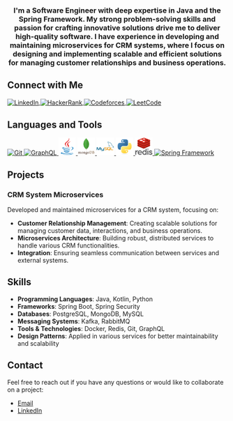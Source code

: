 
<h3 align="center">
  I'm a Software Engineer with deep expertise in Java and the Spring Framework. My strong problem-solving skills and passion for crafting innovative solutions drive me to deliver high-quality software. I have experience in developing and maintaining microservices for CRM systems, where I focus on designing and implementing scalable and efficient solutions for managing customer relationships and business operations.
</h3>

## Connect with Me

<p align="left">
  <a href="https://linkedin.com/in/muhammad-hussein-a260a32a1" target="_blank">
    <img align="center" src="https://raw.githubusercontent.com/rahuldkjain/github-profile-readme-generator/master/src/images/icons/Social/linked-in-alt.svg" alt="LinkedIn" height="30" width="40" />
  </a>
  <a href="https://www.hackerrank.com/mohamedhusseinh1" target="_blank">
    <img align="center" src="https://raw.githubusercontent.com/rahuldkjain/github-profile-readme-generator/master/src/images/icons/Social/hackerrank.svg" alt="HackerRank" height="30" width="40" />
  </a>
  <a href="https://codeforces.com/profile/muhammd_husss" target="_blank">
    <img align="center" src="https://raw.githubusercontent.com/rahuldkjain/github-profile-readme-generator/master/src/images/icons/Social/codeforces.svg" alt="Codeforces" height="30" width="40" />
  </a>
  <a href="https://leetcode.com/MohamedHussei23" target="_blank">
    <img align="center" src="https://raw.githubusercontent.com/rahuldkjain/github-profile-readme-generator/master/src/images/icons/Social/leet-code.svg" alt="LeetCode" height="30" width="40" />
  </a>
</p>

## Languages and Tools

<p align="left">
  <a href="https://git-scm.com/" target="_blank" rel="noreferrer">
    <img src="https://www.vectorlogo.zone/logos/git-scm/git-scm-icon.svg" alt="Git" width="40" height="40"/>
  </a>
  <a href="https://graphql.org" target="_blank" rel="noreferrer">
    <img src="https://www.vectorlogo.zone/logos/graphql/graphql-icon.svg" alt="GraphQL" width="40" height="40"/>
  </a>
  <a href="https://www.java.com" target="_blank" rel="noreferrer">
    <img src="https://raw.githubusercontent.com/devicons/devicon/master/icons/java/java-original.svg" alt="Java" width="40" height="40"/>
  </a>
  <a href="https://www.mongodb.com/" target="_blank" rel="noreferrer">
    <img src="https://raw.githubusercontent.com/devicons/devicon/master/icons/mongodb/mongodb-original-wordmark.svg" alt="MongoDB" width="40" height="40"/>
  </a>
  <a href="https://www.mysql.com/" target="_blank" rel="noreferrer">
    <img src="https://raw.githubusercontent.com/devicons/devicon/master/icons/mysql/mysql-original-wordmark.svg" alt="MySQL" width="40" height="40"/>
  </a>
  <a href="https://www.python.org" target="_blank" rel="noreferrer">
    <img src="https://raw.githubusercontent.com/devicons/devicon/master/icons/python/python-original.svg" alt="Python" width="40" height="40"/>
  </a>
  <a href="https://redis.io" target="_blank" rel="noreferrer">
    <img src="https://raw.githubusercontent.com/devicons/devicon/master/icons/redis/redis-original-wordmark.svg" alt="Redis" width="40" height="40"/>
  </a>
  <a href="https://spring.io/" target="_blank" rel="noreferrer">
    <img src="https://www.vectorlogo.zone/logos/springio/springio-icon.svg" alt="Spring Framework" width="40" height="40"/>
  </a>
</p>

## Projects

### CRM System Microservices

Developed and maintained microservices for a CRM system, focusing on:
- **Customer Relationship Management**: Creating scalable solutions for managing customer data, interactions, and business operations.
- **Microservices Architecture**: Building robust, distributed services to handle various CRM functionalities.
- **Integration**: Ensuring seamless communication between services and external systems.

## Skills

- **Programming Languages**: Java, Kotlin, Python
- **Frameworks**: Spring Boot, Spring Security
- **Databases**: PostgreSQL, MongoDB, MySQL
- **Messaging Systems**: Kafka, RabbitMQ
- **Tools & Technologies**: Docker, Redis, Git, GraphQL
- **Design Patterns**: Applied in various services for better maintainability and scalability

## Contact

Feel free to reach out if you have any questions or would like to collaborate on a project:

- [Email](mailto:your-email@example.com)
- [LinkedIn](https://linkedin.com/in/muhammad-hussein-a260a32a1)
